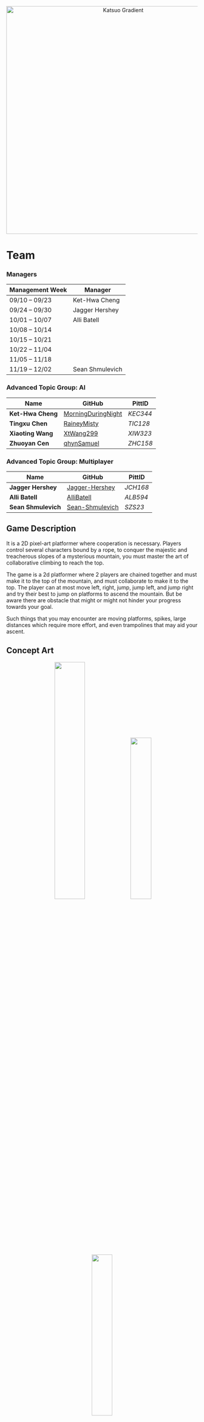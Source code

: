 <p align="center">
    <img src="https://shmul.dev/assets/katsuo.png" width="600" alt="Katsuo Gradient" />
</p>

# Team

### Managers
| Management Week  | Manager        
|------------------|----------------|
| 09/10 – 09/23    |Ket-Hwa Cheng|
| 09/24 – 09/30    |Jagger Hershey|
| 10/01 – 10/07    |Alli Batell|
| 10/08 – 10/14    | | 
| 10/15 – 10/21    | |
| 10/22 – 11/04    | |
| 11/05 – 11/18    | |
| 11/19 – 12/02    |Sean Shmulevich|


### Advanced Topic Group: AI
| Name              | GitHub                                                      | PittID   |
| ----------------- | ----------------------------------------------------------- | -------- |
| **Ket-Hwa Cheng** | [MorningDuringNight](https://github.com/MorningDuringNight) | *KEC344* |
| **Tingxu Chen**   | [RaineyMisty](https://github.com/RaineyMisty)               | *TIC128* |
| **Xiaoting Wang** | [XtWang299](https://github.com/XtWang299)                   | *XIW323* |
| **Zhuoyan Cen**   | [qhynSamuel](https://github.com/qhynSamuel)                 | *ZHC158* |

### Advanced Topic Group: Multiplayer
| Name                | GitHub                                                | PittID   |
| ------------------- | ----------------------------------------------------- | -------- |
| **Jagger Hershey**  | [Jagger-Hershey](https://github.com/Jagger-Hershey)   | *JCH168* |
| **Alli Batell**     | [AlliBatell](https://github.com/AlliBatell)           | *ALB594* |
| **Sean Shmulevich** | [Sean-Shmulevich](https://github.com/Sean-Shmulevich) | *SZS23*  |

## Game Description
It is a 2D pixel-art platformer where cooperation is necessary. Players control several characters bound by a rope, to conquer the majestic and treacherous slopes of a mysterious mountain, you must master the art of collaborative climbing to reach the top.

The game is a 2d platformer where 2 players are chained together and must make it to the top of the mountain, and must collaborate to make it to the top. The player can at most move left, right, jump, jump left, and jump right and try their best to jump on platforms to ascend the mountain. But be aware there are obstacle that might or might not hinder your progress towards your goal.

Such things that you may encounter are moving platforms, spikes, large distances which require more effort, and even trampolines that may aid your ascent. 

## Concept Art 

<p align="center">
  <img src="https://github.com/user-attachments/assets/37e76089-c64b-4bda-ba48-b0f3b335bc07" width="40%" />
  <img src="https://github.com/user-attachments/assets/3d582d10-5948-4b25-a33e-1673e10fc0c4" width="33%" />
  <img src="https://github.com/user-attachments/assets/06c7c7c6-2263-4f06-9ee6-7f125cee44ec" width="33%" />
</p>

## Advanced Topics

### Ai
main implementation: AI created should be a Q learning model focused as a cooperative player for platforming, using a behavior tree to solve jumping. We are using a Q learning model since it is a state based learning algorithm which we can trim branches that do not meet specifications. How we will reward the AI is by adding coins to the map as both a reward to the players and a reward for the bot. These coins are completely optional otherwise. 

Q type learning while slow can provide a rather comprehensive learning algorithm option with it's use as 2 players, thereby allowing the AI to learn independently and treat the other AI as just background variables.

### Multiplayer
- **Client server model**
	- server should have the same codebase which would be running / simulating the game. 
	- information that will be sent should be player positions, and getting that information flowing for communication between the clients and the server. The server should communicate with client to give other player position and be able to display on the screens where the other player has been moved.
- **Lag compensation**
	- packet loss can disrupt synchronization between client and server. Our strategy depends on the duration of loss:
		- **Short (<200ms)** – Prediction: Client predicts movement/actions locally, server later corrects small errors. Keeps gameplay responsive.
		- **Long (>1s)** – Resync or Timeout: Prediction fails, client is disconnected/ghosted until stable.

## Midterm Goals

- [ ] **Ai**
    - AI can move character it controls left, right, up, jump right, left jump. Meaning that at least the implementation for AI to interact with an environment is plausible and that while the decision tree itself may not be functional, it means that it can interact with the game world without learning yet.
- [ ] **Multiplayer**  
    - Connect to a host client and both client and server can send and receive packages on both ends.
- [ ] **Maps**  
    - 1st map platforms, moving platform, sidewall collision. Players can land on or hit the side of each of these objects and it should have hit detection such that players will not go through these objects these will be 2 vertical screens, defined as being unable to see anything from the previous screen.
- [ ] **Rope Implementation**  
  - Rope physics slack, The rope implementation displays similar real world rope physics in terms of visual aesthetics, meaning the rope will be tight when farther away and grow loose when near.  
      - Rope prevents players from moving a set distance apart from each other, this is based off the character position relative to each other.
- [ ] **Camera Movement**  
  - A 2d camera that shows the general location of where characters on the screen and tracks as they move up and down on the screen, in a general location. There is no Left and right tracking.
- [ ] **Player Movement** 
    - Jump left, right, up, moving left and right from farther distances will have added momentum for greater velocity if direction has been constant.

## Final Goals

#### Ai Goals
- [ ] **5%** : Two AI can play together and are able to be maneuver to at least 1 platforms from the ground on their own proving partial training
- [ ] **7%** : Two AI can play together and are able to be maneuver to at least 2 platforms from the ground on their own proving partial training
- [ ] **8%** : Two AI can play together and are able to be maneuver to at least 3 platforms from the ground on their own proving partial training

#### Multiplayer
- [ ] 20% : At least 2 players can connect to the game and be able to play together, with the ability to coordinate with the other outloud and complete the map.

#### Map
- [ ] **10%**: With moving platforms, hazards (spikes or trampoline) and standard platforms until reaching the top of the map. Spike implementation will cause instant game over, trampoline will give a jump boost to the player upon contact with the trampoline, and standard platforms are standing grounds.
- [ ] **5%**: The amount of these platforms with or without any hazards will be 30 platforms.

#### Movement
- [ ] **5%**: Able to jump and walk on platforms
- [ ] **5%**: Jump off the other player character
- [ ] **5%**: Wall jump once off walls

#### Other
- [ ]  5%: **One Time Ability**: The players each get one time ability to put down a platform next to a wall which they can stand on. This platform exists for 10 real life seconds and will disappear once time has elapsed.
- [ ] 5%: **Finish** Players finishing the first map achieve a completion screen

## Stretch Goals

- [ ] **Leaderboard**  
  We will have a leader-board that saves the top 10 ten highest scores a player has scored, as well as if they achieved the score with Ai or a different player. Allowing for a quick reference for highest point climbed to.
- [ ] **Enemy**  
  We will have an enemy that starts from the top of the screen and falls straight down, targeting to hit player, these enemies will track where player characters are located and fall directly down like a Thwomp from Mario, but not come back up.
